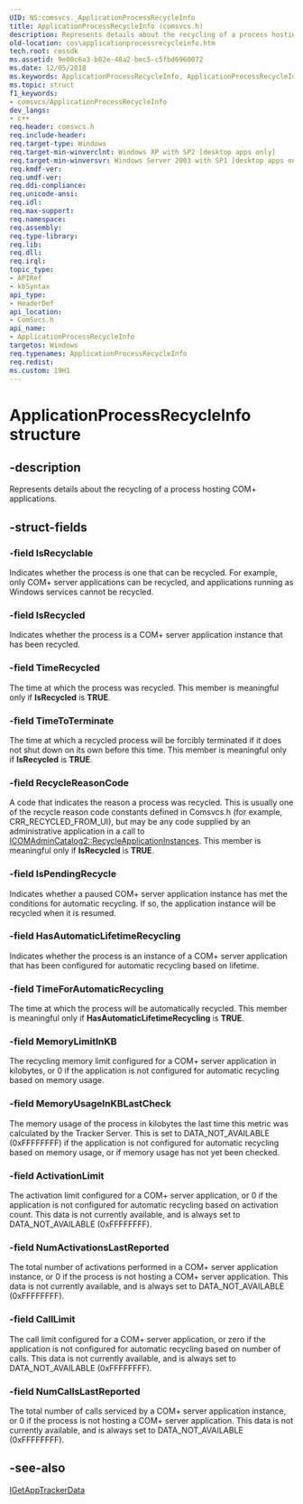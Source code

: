 ```yaml
---
UID: NS:comsvcs._ApplicationProcessRecycleInfo
title: ApplicationProcessRecycleInfo (comsvcs.h)
description: Represents details about the recycling of a process hosting COM+ applications.
old-location: cos\applicationprocessrecycleinfo.htm
tech.root: cossdk
ms.assetid: 9e00c6a3-b82e-48a2-bec5-c5fbd6960072
ms.date: 12/05/2018
ms.keywords: ApplicationProcessRecycleInfo, ApplicationProcessRecycleInfo structure [COM+], comsvcs/ApplicationProcessRecycleInfo, cos.applicationprocessrecycleinfo
ms.topic: struct
f1_keywords:
- comsvcs/ApplicationProcessRecycleInfo
dev_langs:
- c++
req.header: comsvcs.h
req.include-header: 
req.target-type: Windows
req.target-min-winverclnt: Windows XP with SP2 [desktop apps only]
req.target-min-winversvr: Windows Server 2003 with SP1 [desktop apps only]
req.kmdf-ver: 
req.umdf-ver: 
req.ddi-compliance: 
req.unicode-ansi: 
req.idl: 
req.max-support: 
req.namespace: 
req.assembly: 
req.type-library: 
req.lib: 
req.dll: 
req.irql: 
topic_type:
- APIRef
- kbSyntax
api_type:
- HeaderDef
api_location:
- ComSvcs.h
api_name:
- ApplicationProcessRecycleInfo
targetos: Windows
req.typenames: ApplicationProcessRecycleInfo
req.redist: 
ms.custom: 19H1
---
```


# ApplicationProcessRecycleInfo structure


## -description


Represents details about the recycling of a process hosting COM+ applications.


## -struct-fields




### -field IsRecyclable

Indicates whether the process is one that can be recycled. For example, only COM+ server applications can be recycled, and applications running as Windows services cannot be recycled.


### -field IsRecycled

Indicates whether the process is a COM+ server application instance that has been recycled.


### -field TimeRecycled

The time at which the process was recycled. This member is meaningful only if <b>IsRecycled</b> is <b>TRUE</b>.


### -field TimeToTerminate

The time at which a recycled process will be forcibly terminated if it does not shut down on its own before this time. This member is meaningful only if <b>IsRecycled</b> is <b>TRUE</b>. 


### -field RecycleReasonCode

A code that indicates the reason a process was recycled. This is usually one of the recycle reason code constants defined in Comsvcs.h (for example, CRR_RECYCLED_FROM_UI), but may be any code supplied by an administrative application in a call to <a href="https://docs.microsoft.com/windows/desktop/api/comadmin/nf-comadmin-icomadmincatalog2-recycleapplicationinstances">ICOMAdminCatalog2::RecycleApplicationInstances</a>. This member is meaningful only if <b>IsRecycled</b> is <b>TRUE</b>. 


### -field IsPendingRecycle

Indicates whether a paused COM+ server application instance has met the conditions for automatic recycling. If so, the application instance will be recycled when it is resumed.


### -field HasAutomaticLifetimeRecycling

Indicates whether the process is an instance of a COM+ server application that has been configured for automatic recycling based on lifetime.


### -field TimeForAutomaticRecycling

The time at which the process will be automatically recycled. This member is meaningful only if <b>HasAutomaticLifetimeRecycling</b> is <b>TRUE</b>.


### -field MemoryLimitInKB

The recycling memory limit configured for a COM+ server application in kilobytes, or 0 if the application is not configured for automatic recycling based on memory usage.


### -field MemoryUsageInKBLastCheck

The memory usage of the process in kilobytes the last time this metric was calculated by the Tracker Server. This is set to DATA_NOT_AVAILABLE (0xFFFFFFFF) if the application is not configured for automatic recycling based on memory usage, or if memory usage has not yet been checked.


### -field ActivationLimit

The activation limit configured for a COM+ server application, or 0 if the application is not configured for automatic recycling based on activation count. This data is not currently available, and is always set to DATA_NOT_AVAILABLE (0xFFFFFFFF).


### -field NumActivationsLastReported

The total number of activations performed in a COM+ server application instance, or 0 if the process is not hosting a COM+ server application. This data is not currently available, and is always set to DATA_NOT_AVAILABLE (0xFFFFFFFF).


### -field CallLimit

The call limit configured for a COM+ server application, or zero if the application is not configured for automatic recycling based on number of calls. This data is not currently available, and is always set to DATA_NOT_AVAILABLE (0xFFFFFFFF).


### -field NumCallsLastReported

The total number of calls serviced by a COM+ server application instance, or 0 if the process is not hosting a COM+ server application. This data is not currently available, and is always set to DATA_NOT_AVAILABLE (0xFFFFFFFF).


## -see-also




<a href="https://docs.microsoft.com/windows/desktop/api/comsvcs/nn-comsvcs-igetapptrackerdata">IGetAppTrackerData</a>
 

 

